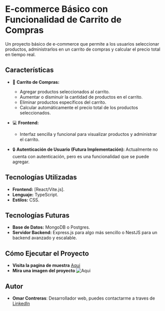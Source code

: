 # E-commerce Básico con Funcionalidad de Carrito de Compras

Un proyecto básico de e-commerce que permite a los usuarios seleccionar productos, administrarlos en un carrito de compras y calcular el precio total en tiempo real.

## **Características**
- 🛒 **Carrito de Compras:**
  - Agregar productos seleccionados al carrito.
  - Aumentar o disminuir la cantidad de productos en el carrito.
  - Eliminar productos específicos del carrito.
  - Calcular automáticamente el precio total de los productos seleccionados.

- 💻 **Frontend:**
  - Interfaz sencilla y funcional para visualizar productos y administrar el carrito.

- 🔒 **Autenticación de Usuario (Futura Implementación):**
  Actualmente no cuenta con autenticación, pero es una funcionalidad que se puede agregar.

## **Tecnologías Utilizadas**
- **Frontend:** [React/Vite.js].
- **Lenguaje:** TypeScript.
- **Estilos:** CSS.

## **Tecnologías Futuras**
- **Base de Datos:** MongoDB o Postgres.
- **Servidor Backend:** Express.js para algo más sencillo o NestJS para un backend avanzado y escalable.

## **Cómo Ejecutar el Proyecto**
- **Visita la pagina de muestra** [Aqui](https://fabulous-dasik-5a2062.netlify.app/)
- **Mira una imagen del proyecto** ![Aqui](https://collection.cloudinary.com/dl3cepnhr/cbb20fd0dbca1f047597f136dc603599)

## **Autor**
- **Omar Contreras**: Desarrollador web, puedes contactarme a traves de [LinkedIn](https://www.linkedin.com/in/omar-contreras-3b42ba80?lipi=urn%3Ali%3Apage%3Ad_flagship3_profile_view_base_contact_details%3BRAlOoEcDSJ%2BbrnhyqSUsXQ%3D%3D)
